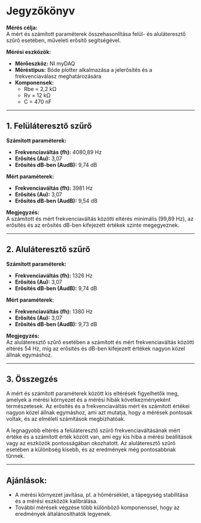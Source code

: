 # Jegyzőkönyv

**Mérés célja:**  
A mért és számított paraméterek összehasonlítása felül- és aluláteresztő szűrő esetében, műveleti erősítő segítségével.

**Mérési eszközök:**
- **Mérőeszköz:** NI myDAQ
- **Méréstípus:** Bóde plotter alkalmazása a jelerősítés és a frekvenciaválasz meghatározására
- **Komponensek:**
  - Rbe = 2,2 kΩ
  - Rv = 12 kΩ
  - C = 470 nF

---

## 1. Felüláteresztő szűrő

**Számított paraméterek:**
- **Frekvenciaváltás (fh):** 4080,89 Hz
- **Erősítés (Au):** 3,07
- **Erősítés dB-ben (AudB):** 9,74 dB

**Mért paraméterek:**
- **Frekvenciaváltás (fh):** 3981 Hz
- **Erősítés (Au):** 3,07
- **Erősítés dB-ben (AudB):** 9,54 dB

**Megjegyzés:**  
A számított és mért frekvenciaváltás közötti eltérés minimális (99,89 Hz), az erősítés és az erősítés dB-ben kifejezett értékek szinte megegyeznek.

---

## 2. Aluláteresztő szűrő

**Számított paraméterek:**
- **Frekvenciaváltás (fh):** 1326 Hz
- **Erősítés (Au):** 3,07
- **Erősítés dB-ben (AudB):** 9,74 dB

**Mért paraméterek:**
- **Frekvenciaváltás (fh):** 1380 Hz
- **Erősítés (Au):** 3,07
- **Erősítés dB-ben (AudB):** 9,73 dB

**Megjegyzés:**  
Az aluláteresztő szűrő esetében a számított és mért frekvenciaváltás közötti eltérés 54 Hz, míg az erősítés és dB-ben kifejezett értékek nagyon közel állnak egymáshoz.

---

## 3. Összegzés

A mért és számított paraméterek között kis eltérések figyelhetők meg, amelyek a mérési környezet és a mérési hibák következményeként természetesek. Az erősítés és a frekvenciaváltás mért és számított értékei nagyon közel állnak egymáshoz, ami azt mutatja, hogy a mérések pontosak voltak, és az elméleti számítások megbízhatóak.

A legnagyobb eltérés a felüláteresztő szűrő frekvenciaváltásának mért értéke és a számított érték között van, ami egy kis hiba a mérési beállítások vagy az eszközök pontosságában okozhatott. Az aluláteresztő szűrő esetében a különbség kisebb, és az eredmények még pontosabbnak tűnnek.

---

## Ajánlások:
- A mérési környezet javítása, pl. a hőmérséklet, a tápegység stabilitása és a mérési eszközök kalibrálása.
- További mérések végzése több különböző komponenssel, hogy az eredmények általánosíthatók legyenek.

